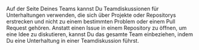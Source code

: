 Auf der Seite Deines Teams kannst Du Teamdiskussionen für Unterhaltungen verwenden, die sich über Projekte oder Repositorys erstrecken und nicht zu einem bestimmten Problem oder einem Pull Request gehören. Anstatt einen Issue in einem Repository zu öffnen, um eine Idee zu diskutieren, kannst Du das gesamte Team einbeziehen, indem Du eine Unterhaltung in einer Teamdiskussion führst.
